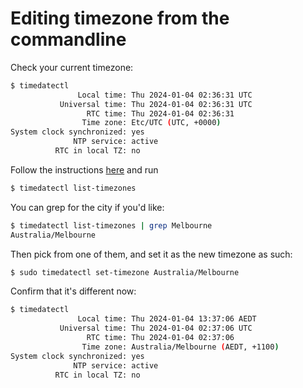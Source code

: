 # Editing timezone from the commandline

Check your current timezone:

```bash
$ timedatectl
               Local time: Thu 2024-01-04 02:36:31 UTC
           Universal time: Thu 2024-01-04 02:36:31 UTC
                 RTC time: Thu 2024-01-04 02:36:31
                Time zone: Etc/UTC (UTC, +0000)
System clock synchronized: yes
              NTP service: active
          RTC in local TZ: no
```

Follow the instructions [here](https://linuxize.com/post/how-to-set-or-change-timezone-in-linux/) and run

```bash
$ timedatectl list-timezones
```

You can grep for the city if you'd like:

```bash
$ timedatectl list-timezones | grep Melbourne
Australia/Melbourne
```

Then pick from one of them, and set it as the new timezone as such:

```bash
$ sudo timedatectl set-timezone Australia/Melbourne
```

Confirm that it's different now:

```bash
$ timedatectl                                
               Local time: Thu 2024-01-04 13:37:06 AEDT
           Universal time: Thu 2024-01-04 02:37:06 UTC
                 RTC time: Thu 2024-01-04 02:37:06
                Time zone: Australia/Melbourne (AEDT, +1100)
System clock synchronized: yes
              NTP service: active
          RTC in local TZ: no
```
